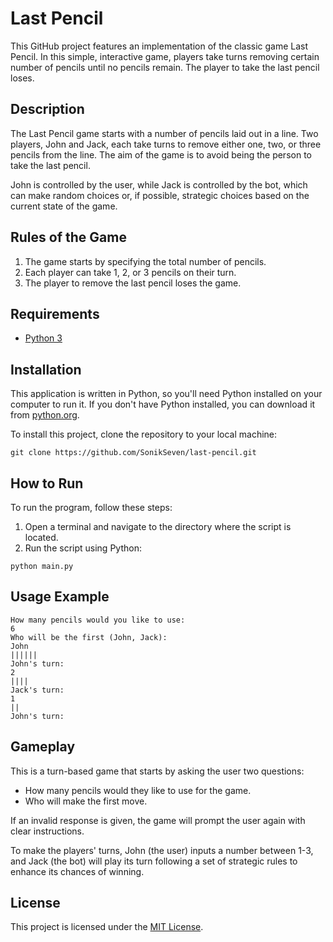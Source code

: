 # Last Pencil

This GitHub project features an implementation of the classic game Last Pencil. In this simple, interactive game, players take turns removing certain number of pencils until no pencils remain. The player to take the last pencil loses.

## Description

The Last Pencil game starts with a number of pencils laid out in a line. Two players, John and Jack, each take turns to remove either one, two, or three pencils from the line. The aim of the game is to avoid being the person to take the last pencil.

John is controlled by the user, while Jack is controlled by the bot, which can make random choices or, if possible, strategic choices based on the current state of the game.

## Rules of the Game

1. The game starts by specifying the total number of pencils.
2. Each player can take 1, 2, or 3 pencils on their turn.
3. The player to remove the last pencil loses the game.

## Requirements

- [Python 3](https://www.python.org/downloads/)

## Installation

This application is written in Python, so you'll need Python installed on your computer to run it. If you don't have Python installed, you can download it from [python.org](https://www.python.org/downloads/).

To install this project, clone the repository to your local machine:

```
git clone https://github.com/SonikSeven/last-pencil.git
```

## How to Run

To run the program, follow these steps:

1. Open a terminal and navigate to the directory where the script is located.
2. Run the script using Python:

```
python main.py
```

## Usage Example

```
How many pencils would you like to use:
6
Who will be the first (John, Jack):
John
||||||
John's turn:
2
||||
Jack's turn:
1
||
John's turn:
```

## Gameplay

This is a turn-based game that starts by asking the user two questions:

- How many pencils would they like to use for the game.
- Who will make the first move.

If an invalid response is given, the game will prompt the user again with clear instructions.

To make the players' turns, John (the user) inputs a number between 1-3, and Jack (the bot) will play its turn following a set of strategic rules to enhance its chances of winning.

## License

This project is licensed under the [MIT License](LICENSE.txt).
